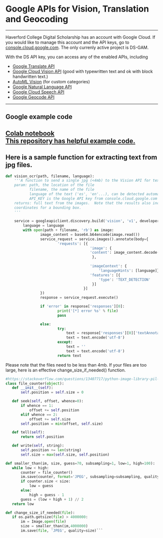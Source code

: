 # Google APIs for Vision, Translation and Geocoding 
---
Haverford College Digital Scholarship has an account with Google Cloud.  If you would like to manage this account and the API keys, go to [console.cloud.google.com](console.cloud.google.com).  The only currenly active project is DS-GAM. 

With the DS API key, you can access any of the enabled APIs, including
- [Google Translate API](https://cloud.google.com/translate/docs/)
- [Google Cloud Vision API](https://cloud.google.com/vision/overview/docs/) (good with typewritten text and ok with block handwritten text.)
- [AutoML Vision](https://cloud.google.com/vision/automl/docs/) (for custom categories)
- [Google Natural Language API](https://cloud.google.com/natural-language/overview/docs/)
- [Google Cloud Speech API](https://cloud.google.com/speech-to-text/docs/)
- [Google Geocode API](https://github.com/googlemaps/google-maps-services-python)
---
## Google example code
[Colab notebook](https://drive.google.com/file/d/1CO9k589Mbwqz3sBMBSutoSXIarYH4NCP/view?usp=sharing)<br>
[This repository has helpful example code.](https://github.com/GoogleCloudPlatform/python-docs-samples)
---
## Here is a sample function for extracting text from jpg files.  
```python
def vision_ocr(path, filename, language):
    '''A function to send a single jpg (<4mb) to the Vision API for text extraction.  
    param: path, the location of the file
           filename, the name of the file
           language of the text ('es', 'en'...), can be detected automatically, but is often incorrect. 
           API_KEY is the Google API key from console.cloud.google.com
    returns: full text from the images.  Note that the results also include each word, paragraph and text block identified with    
    coordinates for a bounding box. 
    '''
    
    service = googleapiclient.discovery.build('vision', 'v1', developerKey=API_KEY)
        language = language
        with open(path + filename, 'rb') as image:
                image_content = base64.b64encode(image.read())
                service_request = service.images().annotate(body={
                        'requests': [{
                                       'image': {
                                       'content': image_content.decode('UTF-8')
                                        },
                                       
                                       'imageContext': {
                                           'languageHints': [language]},
                                       'features': [{
                                           'type': 'TEXT_DETECTION'
                                        }]
                                    }]
                })
                response = service_request.execute()

                if 'error' in response['responses'][0]:
                        print('[*] error %s' % file)
                        pass

                else:
                        try:
                            text = response['responses'][0]['textAnnotations'][0]['description']
                            text = text.encode('utf-8')
                        except:
                            text = ''
                            text = text.encode('utf-8')
                        return text
 ```
 
 Please note that the files need to be less than 4mb.  If your files are too large, here is an effective change_size_if_needed() function.
 
 
 ```python
 #https://stackoverflow.com/questions/13407717/python-image-library-pil-how-to-compress-image-into-desired-file-size
class file_counter(object):
    def __init__(self):
        self.position = self.size = 0

    def seek(self, offset, whence=0):
        if whence == 1:
            offset += self.position
        elif whence == 2:
            offset += self.size
        self.position = min(offset, self.size)

    def tell(self):
        return self.position

    def write(self, string):
        self.position += len(string)
        self.size = max(self.size, self.position)

def smaller_than(im, size, guess=70, subsampling=1, low=1, high=100):
    while low < high:
        counter = file_counter()
        im.save(counter, format='JPEG', subsampling=subsampling, quality=guess)
        if counter.size < size:
            low = guess
        else:
            high = guess - 1
        guess = (low + high + 1) // 2
    return low

def change_size_if_needed(file):
    if os.path.getsize(file) > 4000000:
        im = Image.open(file)
        size = smaller_than(im,4000000)
        im.save(file, 'JPEG', quality=size)```
